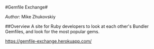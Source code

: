 #Gemfile Exchange#

*Author:* Mike Zhukovskiy  

##Overview
A site for Ruby developers to look at each other's Bundler Gemfiles,
and look for the most popular gems.

https://gemfile-exchange.herokuapp.com/

